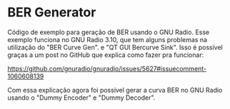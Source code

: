 # BER Generator

Código de exemplo para geração de BER usando o GNU Radio. Esse exemplo funciona no GNU Radio 3.10, que tem alguns problemas na utilização do "BER Curve Gen". e "QT GUI Bercurve Sink". Isso é possível graças a um post no GitHub que explica como fazer pra funcionar:

https://github.com/gnuradio/gnuradio/issues/5627#issuecomment-1060608139

Com essa explicação agora foi possível gerar a curva BER no GNU Radio usando o "Dummy Encoder" e "Dummy Decoder".
